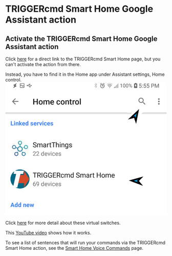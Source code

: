 # TRIGGERcmd Smart Home Google Assistant action

## Activate the **TRIGGERcmd Smart Home** Google Assistant action

Click [here](https://assistant.google.com/services/a/uid/0000002be4521c02) for a direct link to the TRIGGERcmd Smart Home page, but you can't activate the action from there.  

Instead, you have to find it in the Home app under Assistant settings, Home control.  
![TRIGGERcmd.com](pt/images/search-for-triggercmd-smart-home.png)

Click [here](pt/SmartHomeSwitches.md) for more detail about these virtual switches.

This [YouTube video](https://youtu.be/jeiV5aySmTw) shows how it works.

To see a list of sentences that will run your commands via the TRIGGERcmd Smart Home action, see the [Smart Home Voice Commands](https://www.triggercmd.com/user/command/shprintlist?ai=Hey%20Google) page.
